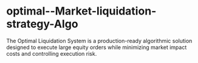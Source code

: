 # optimal--Market-liquidation-strategy-Algo
The Optimal Liquidation System is a production-ready algorithmic solution designed to execute large equity orders while minimizing market impact costs and controlling execution risk. 
